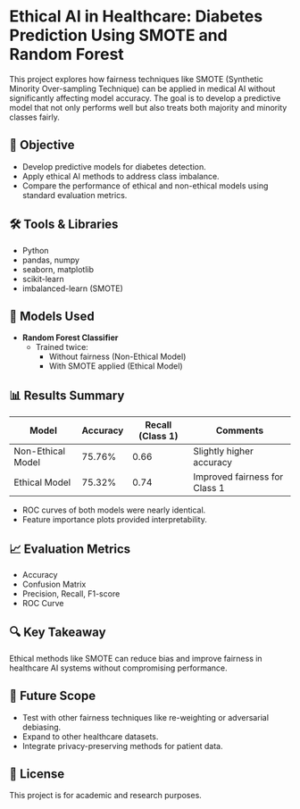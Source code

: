 # Ethical AI in Healthcare: Diabetes Prediction Using SMOTE and Random Forest

This project explores how fairness techniques like SMOTE (Synthetic Minority Over-sampling Technique) can be applied in medical AI without significantly affecting model accuracy. The goal is to develop a predictive model that not only performs well but also treats both majority and minority classes fairly.

## 📌 Objective

- Develop predictive models for diabetes detection.
- Apply ethical AI methods to address class imbalance.
- Compare the performance of ethical and non-ethical models using standard evaluation metrics.

## 🛠️ Tools & Libraries

- Python
- pandas, numpy
- seaborn, matplotlib
- scikit-learn
- imbalanced-learn (SMOTE)

## 🧠 Models Used

- **Random Forest Classifier**  
  - Trained twice:
    - Without fairness (Non-Ethical Model)
    - With SMOTE applied (Ethical Model)

## 📊 Results Summary

| Model              | Accuracy | Recall (Class 1) | Comments                      |
|-------------------|----------|------------------|-------------------------------|
| Non-Ethical Model | 75.76%   | 0.66             | Slightly higher accuracy      |
| Ethical Model     | 75.32%   | 0.74             | Improved fairness for Class 1 |

- ROC curves of both models were nearly identical.
- Feature importance plots provided interpretability.

## 📈 Evaluation Metrics

- Accuracy
- Confusion Matrix
- Precision, Recall, F1-score
- ROC Curve

## 🔍 Key Takeaway

Ethical methods like SMOTE can reduce bias and improve fairness in healthcare AI systems without compromising performance.

## 🚀 Future Scope

- Test with other fairness techniques like re-weighting or adversarial debiasing.
- Expand to other healthcare datasets.
- Integrate privacy-preserving methods for patient data.

## 📎 License

This project is for academic and research purposes.
